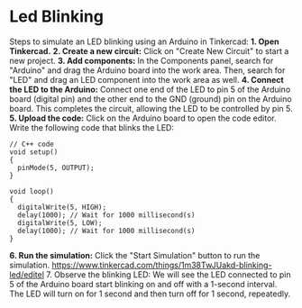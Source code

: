 # Led Blinking
Steps to simulate an LED blinking using an Arduino in Tinkercad:
**1. Open Tinkercad.**
**2. Create a new circuit:** Click on "Create New Circuit" to start a new project.
**3. Add components:** In the Components panel, search for "Arduino" and drag the Arduino board into the work area. Then, search for "LED" and drag an LED component into the work area as well.
**4. Connect the LED to the Arduino:** Connect one end of the LED to pin 5 of the Arduino board (digital pin) and the other end to the GND (ground) pin on the Arduino board. This completes the circuit, allowing the LED to be controlled by pin 5.
**5. Upload the code:** Click on the Arduino board to open the code editor. Write the following code that blinks the LED:
```
// C++ code
void setup()
{
  pinMode(5, OUTPUT);
}

void loop()
{
  digitalWrite(5, HIGH);
  delay(1000); // Wait for 1000 millisecond(s)
  digitalWrite(5, LOW);
  delay(1000); // Wait for 1000 millisecond(s)
}
```
**6. Run the simulation:** Click the "Start Simulation" button to run the simulation.
 https://www.tinkercad.com/things/1m38TwJUakd-blinking-led/editel
7. Observe the blinking LED: We will see the LED connected to pin 5 of the Arduino board start blinking on and off with a 1-second interval. The LED will turn on for 1 second and then turn off for 1 second, repeatedly.



